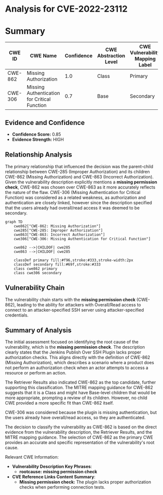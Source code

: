 # Analysis for CVE-2022-23112

# Summary
| CWE ID | CWE Name | Confidence | CWE Abstraction Level | CWE Vulnerability Mapping Label | CWE-Vulnerability Mapping Notes |
|---|---|---|---|---|---|
| CWE-862 | Missing Authorization | 1.0 | Class | Primary | Allowed-with-Review |
| CWE-306 | Missing Authentication for Critical Function | 0.7 | Base | Secondary | Allowed |

## Evidence and Confidence

*   **Confidence Score:** 0.85
*   **Evidence Strength:** HIGH

## Relationship Analysis
The primary relationship that influenced the decision was the parent-child relationship between CWE-285 (Improper Authorization) and its children CWE-862 (Missing Authorization) and CWE-863 (Incorrect Authorization). Given the vulnerability description explicitly mentions a **missing permission check**, CWE-862 was chosen over CWE-863 as it more accurately reflects the nature of the flaw. CWE-306 (Missing Authentication for Critical Function) was considered as a related weakness, as authorization and authentication are closely linked, however since the description specified that the users already had overall/read access it was deemed to be secondary.

```mermaid
graph TD
    cwe862["CWE-862: Missing Authorization"]
    cwe285["CWE-285: Improper Authorization"]
    cwe863["CWE-863: Incorrect Authorization"]
    cwe306["CWE-306: Missing Authentication for Critical Function"]

    cwe862 -->|CHILDOF| cwe285
    cwe863 -->|CHILDOF| cwe285
    
    classDef primary fill:#f96,stroke:#333,stroke-width:2px
    classDef secondary fill:#69f,stroke:#333
    class cwe862 primary
    class cwe306 secondary
```

## Vulnerability Chain
The vulnerability chain starts with the **missing permission check** (CWE-862), leading to the ability for attackers with Overall/Read access to connect to an attacker-specified SSH server using attacker-specified credentials.

## Summary of Analysis
The initial assessment focused on identifying the root cause of the vulnerability, which is the **missing permission check**. The description clearly states that the Jenkins Publish Over SSH Plugin lacks proper authorization checks. This aligns directly with the definition of CWE-862 (Missing Authorization), which describes a scenario where a product does not perform an authorization check when an actor attempts to access a resource or perform an action.

The Retriever Results also indicated CWE-862 as the top candidate, further supporting this classification. The MITRE mapping guidance for CWE-862 suggests that it is a Class and might have Base-level children that would be more appropriate, prompting a review of its children. However, no child CWE provided a more specific fit than CWE-862 itself.

CWE-306 was considered because the plugin is missing authentication, but the users already have overall/read access, so they are authenticated.

The decision to classify the vulnerability as CWE-862 is based on the direct evidence from the vulnerability description, the Retriever Results, and the MITRE mapping guidance. The selection of CWE-862 as the primary CWE provides an accurate and specific representation of the vulnerability's root cause.

Relevant CWE Information:
- **Vulnerability Description Key Phrases**:
  - **rootcause:** **missing permission check**
- **CVE Reference Links Content Summary**:
  - **Missing permission check:** The plugin lacks proper authorization checks when performing connection tests.